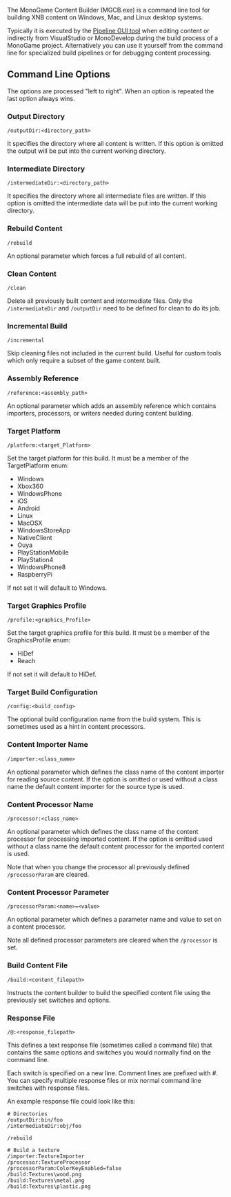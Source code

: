 The MonoGame Content Builder (MGCB.exe) is a command line tool for building XNB content on Windows, Mac, and Linux desktop systems.

Typically it is executed by the [Pipeline GUI tool](pipeline.md) when editing content or indirectly from VisualStudio or MonoDevelop during the build process of a MonoGame project.  Alternatively you can use it yourself from the command line for specialized build pipelines or for debugging content processing.

## Command Line Options
The options are processed "left to right".  When an option is repeated the last option always wins.

### Output Directory
```
/outputDir:<directory_path>
```
It specifies the directory where all content is written.  If this option is omitted the output will be put into the current working directory.

### Intermediate Directory
```
/intermediateDir:<directory_path>
```
It specifies the directory where all intermediate files are written.  If this option is omitted the intermediate data will be put into the current working directory.

### Rebuild Content
```
/rebuild 
```
An optional parameter which forces a full rebuild of all content.

### Clean Content
```
/clean
```
Delete all previously built content and intermediate files.  Only the `/intermediateDir` and `/outputDir` need to be defined for clean to do its job.

### Incremental Build
```
/incremental
```
Skip cleaning files not included in the current build.  Useful for custom tools which only require a subset of the game content built.

### Assembly Reference
```
/reference:<assembly_path> 
```
An optional parameter which adds an assembly reference which contains importers, processors, or writers needed during content building.

### Target Platform
```
/platform:<target_Platform> 
```
Set the target platform for this build. It must be a member of the TargetPlatform enum:
* Windows
* Xbox360
* WindowsPhone
* iOS
* Android
* Linux
* MacOSX
* WindowsStoreApp
* NativeClient
* Ouya
* PlayStationMobile
* PlayStation4
* WindowsPhone8
* RaspberryPi

If not set it will default to Windows.

### Target Graphics Profile
```
/profile:<graphics_Profile> 
```
Set the target graphics profile for this build. It must be a member of the GraphicsProfile enum:
* HiDef
* Reach

If not set it will default to HiDef.

### Target Build Configuration
```
/config:<build_config> 
```
The optional build configuration name from the build system.  This is sometimes used as a hint in content processors.

### Content Importer Name
```
/importer:<class_name>
```
An optional parameter which defines the class name of the content importer for reading source content.  If the option is omitted or used without a class name the default content importer for the source type is used.

### Content Processor Name
```
/processor:<class_name>
```
An optional parameter which defines the class name of the content processor for processing imported content.  If the option is omitted used without a class name the default content processor for the imported content is used.

Note that when you change the processor all previously defined `/processorParam` are cleared.

### Content Processor Parameter
```
/processorParam:<name>=<value>
```
An optional parameter which defines a parameter name and value to set on a content processor.

Note all defined processor parameters are cleared when the `/processor` is set.

### Build Content File
```
/build:<content_filepath>
```
Instructs the content builder to build the specified content file using the previously set switches and options.

### Response File
```
/@:<response_filepath>
```
This defines a text response file (sometimes called a command file) that contains the same options and switches you would normally find on the command line.

Each switch is specified on a new line.  Comment lines are prefixed with #.  You can specify multiple response files or mix normal command line switches with response files.

An example response file could look like this:
```
# Directories
/outputDir:bin/foo 
/intermediateDir:obj/foo 

/rebuild

# Build a texture
/importer:TextureImporter
/processor:TextureProcessor
/processorParam:ColorKeyEnabled=false
/build:Textures\wood.png
/build:Textures\metal.png
/build:Textures\plastic.png
```


